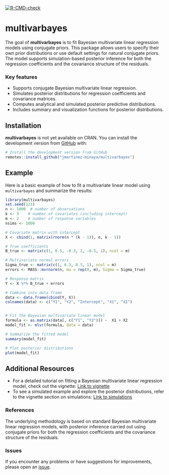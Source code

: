 
<!-- badges: start -->

[![R-CMD-check](https://github.com/jmartinez-minaya/multivarbayes/actions/workflows/R-CMD-check.yaml/badge.svg)](https://github.com/jmartinez-minaya/multivarbayes/actions/workflows/R-CMD-check.yaml)
<!-- badges: end -->

<!-- README.md is generated from README.Rmd. Please edit that file -->

# multivarbayes

The goal of **multivarbayes** is to fit Bayesian multivariate linear
regression models using conjugate priors. This package allows users to
specify their own prior distributions or use default settings for
natural conjugate priors. The model supports simulation-based posterior
inference for both the regression coefficients and the covariance
structure of the residuals.

### Key features

- Supports conjugate Bayesian multivariate linear regression.
- Simulates posterior distributions for regression coefficients and
  covariance matrices.
- Computes analytical and simulated posterior predictive distributions.
- Includes summary and visualization functions for posterior
  distributions.

## Installation

**multivarbayes** is not yet available on CRAN. You can install the
development version from
[GitHub](https://github.com/jmartinez-minaya/multivarbayes) with:

``` r
# Install the development version from GitHub
remotes::install_github("jmartinez-minaya/multivarbayes")
```

## Example

Here is a basic example of how to fit a multivariate linear model using
`multivarbayes` and summarize the results:

``` r
library(multivarbayes)
set.seed(123)
n <- 1000  # number of observations
k <- 3    # number of covariates (including intercept)
m <- 2    # number of response variables
nsims <- 1000

# Covariate matrix with intercept
X <- cbind(1, matrix(rnorm(n * (k - 1)), n, k - 1))  

# True coefficients
B_true <- matrix(c(1, 0.5, -0.3, 2, -0.5, 1), ncol = m)

# Multivariate normal errors
Sigma_true <- matrix(c(1, 0.3, 0.3, 1), ncol = m)
errors <- MASS::mvrnorm(n, mu = rep(0, m), Sigma = Sigma_true)

# Response matrix
Y <- X %*% B_true + errors  

# Combine into data frame
data <- data.frame(cbind(Y, X))
colnames(data) <- c("Y1", "Y2", "Intercept", "X1", "X2")


# Fit the Bayesian multivariate linear model
formula <- as.matrix(data[, c("Y1", "Y2")]) ~  X1 + X2
model_fit <- mlvr(formula, data = data)

# Summarize the fitted model
summary(model_fit)

# Plot posterior distributions
plot(model_fit)
```

## Additional Resources

- For a detailed tutorial on fitting a Bayesian multivariate linear
  regression model, check out the vignette: [Link to
  vignette](vignettes/multivarbayes-vignette.Rmd)
- To see a simulated example and explore the posterior distributions,
  refer to the vignette section on simulations: [Link to
  simulations](vignettes/simulation.Rmd)

### References

The underlying methodology is based on standard Bayesian multivariate
linear regression models, with posterior inference carried out using
conjugate priors for both the regression coefficients and the covariance
structure of the residuals.

### Issues

If you encounter any problems or have suggestions for improvements,
please open an
[issue](https://github.com/jmartinez-minaya/multivarbayes/issues).
